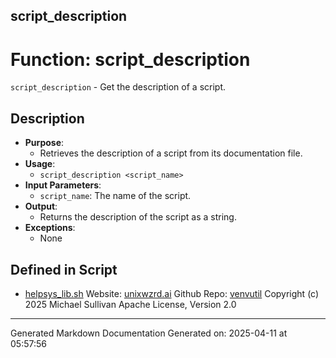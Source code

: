 ## script_description
# Function: script_description
 `script_description` - Get the description of a script.
## Description
- **Purpose**:
  - Retrieves the description of a script from its documentation file.
- **Usage**: 
  - `script_description <script_name>`
- **Input Parameters**: 
  - `script_name`: The name of the script.
- **Output**: 
  - Returns the description of the script as a string.
- **Exceptions**: 
  - None

## Defined in Script

* [helpsys_lib.sh](../helpsys_lib_sh.md)
Website: [unixwzrd.ai](https://unixwzrd.ai)
Github Repo: [venvutil](https://github.com/unixwzrd/venvutil)
Copyright (c) 2025 Michael Sullivan
Apache License, Version 2.0

---

Generated Markdown Documentation
Generated on: 2025-04-11 at 05:57:56

